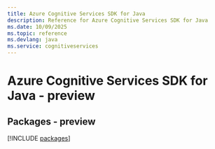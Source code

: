 ```yaml
---
title: Azure Cognitive Services SDK for Java
description: Reference for Azure Cognitive Services SDK for Java
ms.date: 10/09/2025
ms.topic: reference
ms.devlang: java
ms.service: cognitiveservices
---
```

# Azure Cognitive Services SDK for Java - preview
## Packages - preview
[!INCLUDE [packages](cognitive-services-index.md)]